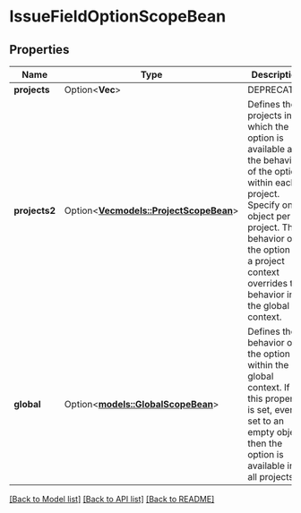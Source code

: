 # IssueFieldOptionScopeBean

## Properties

Name | Type | Description | Notes
------------ | ------------- | ------------- | -------------
**projects** | Option<**Vec<i64>**> | DEPRECATED | [optional]
**projects2** | Option<[**Vec<models::ProjectScopeBean>**](ProjectScopeBean.md)> | Defines the projects in which the option is available and the behavior of the option within each project. Specify one object per project. The behavior of the option in a project context overrides the behavior in the global context. | [optional]
**global** | Option<[**models::GlobalScopeBean**](GlobalScopeBean.md)> | Defines the behavior of the option within the global context. If this property is set, even if set to an empty object, then the option is available in all projects. | [optional]

[[Back to Model list]](../README.md#documentation-for-models) [[Back to API list]](../README.md#documentation-for-api-endpoints) [[Back to README]](../README.md)


